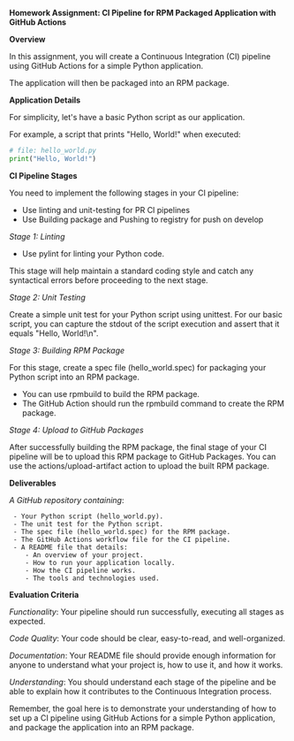 **Homework Assignment: CI Pipeline for RPM Packaged Application with GitHub Actions**

**Overview**

In this assignment, you will create a Continuous Integration (CI) pipeline using GitHub Actions for a simple Python application. 

The application will then be packaged into an RPM package.

**Application Details**

For simplicity, let's have a basic Python script as our application. 

For example, a script that prints "Hello, World!" when executed:

```python
# file: hello_world.py
print("Hello, World!")
```

**CI Pipeline Stages**

You need to implement the following stages in your CI pipeline:

- Use linting and unit-testing for PR CI pipelines
- Use Building package and Pushing to registry for push on develop

_Stage 1: Linting_

- Use pylint for linting your Python code.

This stage will help maintain a standard coding style and catch any syntactical errors before proceeding to the next stage.


_Stage 2: Unit Testing_

Create a simple unit test for your Python script using unittest. 
For our basic script, you can capture the stdout of the script execution and assert that it equals "Hello, World!\n".

_Stage 3: Building RPM Package_

For this stage, create a spec file (hello_world.spec) for packaging your Python script into an RPM package. 
 - You can use rpmbuild to build the RPM package.
 - The GitHub Action should run the rpmbuild command to create the RPM package.

_Stage 4: Upload to GitHub Packages_

After successfully building the RPM package, the final stage of your CI pipeline will be to upload this RPM package to GitHub Packages. 
You can use the actions/upload-artifact action to upload the built RPM package.

**Deliverables**

_A GitHub repository containing_:

     - Your Python script (hello_world.py).
     - The unit test for the Python script.
     - The spec file (hello_world.spec) for the RPM package.
     - The GitHub Actions workflow file for the CI pipeline.
     - A README file that details:
        - An overview of your project.
        - How to run your application locally.
        - How the CI pipeline works.
        - The tools and technologies used.

**Evaluation Criteria**

_Functionality_: Your pipeline should run successfully, executing all stages as expected.

_Code Quality_: Your code should be clear, easy-to-read, and well-organized.

_Documentation_: Your README file should provide enough information for anyone to understand what your project is, how to use it, and how it works.


_Understanding_: You should understand each stage of the pipeline and be able to explain how it contributes to the Continuous Integration process.

Remember, the goal here is to demonstrate your understanding of how to set up a CI pipeline using GitHub Actions for a simple Python application, and package the application into an RPM package.